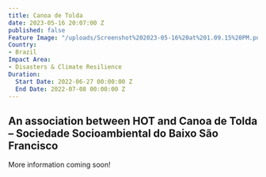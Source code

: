 ```yaml
---
title: Canoa de Tolda
date: 2023-05-16 20:07:00 Z
published: false
Feature Image: "/uploads/Screenshot%202023-05-16%20at%201.09.15%20PM.png"
Country:
- Brazil
Impact Area:
- Disasters & Climate Resilience
Duration:
  Start Date: 2022-06-27 00:00:00 Z
  End Date: 2022-07-08 00:00:00 Z
---
```


## An association between HOT and Canoa de Tolda – Sociedade Socioambiental do Baixo São Francisco

More information coming soon!